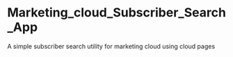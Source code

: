 # Marketing_cloud_Subscriber_Search_App
A simple subscriber search utility for marketing cloud using cloud pages
